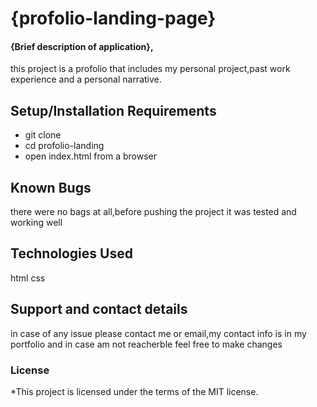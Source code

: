 # {profolio-landing-page}

#### {Brief description of application},
this project is a profolio that includes my personal project,past work experience
and a personal narrative.

## Setup/Installation Requirements
* git clone
* cd profolio-landing
* open index.html from a browser


## Known Bugs
there were no bags at all,before pushing the project it was tested and working well

## Technologies Used
html
css

## Support and contact details
in case of any issue please contact me or email,my contact info is in my portfolio and in case am not reacherble feel free to make changes

### License
*This project is licensed under the terms of the MIT license.